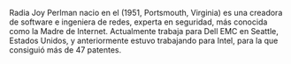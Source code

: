 Radia Joy Perlman nacio en el (1951, Portsmouth, Virginia) es una creadora de software e ingeniera de redes, 
experta en seguridad, más conocida como la Madre de Internet.
Actualmente trabaja para Dell EMC en Seattle, Estados Unidos, y anteriormente estuvo trabajando para Intel,
para la que consiguió más de 47 patentes.
